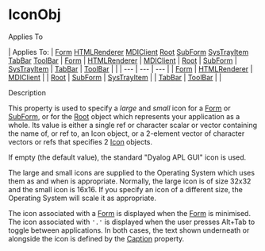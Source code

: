 




<h1 class="heading"><span class="name">IconObj</span></h1>

Applies To

| Applies To: | [Form](../a-z/form.md) [HTMLRenderer](../a-z/htmlrenderer.md) [MDIClient](../a-z/mdiclient.md) [Root](../a-z/root.md) [SubForm](../a-z/subform.md) [SysTrayItem](../a-z/systrayitem.md) [TabBar](../a-z/tabbar.md) [ToolBar](../a-z/toolbar.md) | [Form](../a-z/form.md) | [HTMLRenderer](../a-z/htmlrenderer.md) | [MDIClient](../a-z/mdiclient.md) | [Root](../a-z/root.md) | [SubForm](../a-z/subform.md) | [SysTrayItem](../a-z/systrayitem.md) | [TabBar](../a-z/tabbar.md) | [ToolBar](../a-z/toolbar.md) |  |
| --- | --- | ---  |
| [Form](../a-z/form.md) | [HTMLRenderer](../a-z/htmlrenderer.md) | [MDIClient](../a-z/mdiclient.md) |
| [Root](../a-z/root.md) | [SubForm](../a-z/subform.md) | [SysTrayItem](../a-z/systrayitem.md) |
| [TabBar](../a-z/tabbar.md) | [ToolBar](../a-z/toolbar.md) |  |


Description


This property is used to specify a *large* and *small* icon for a [Form](../a-z/form.md) or [SubForm](../a-z/subform.md), or for the [Root](../a-z/root.md) object which represents your application as a whole. Its value is either a single ref or character scalar or vector containing the name of, or ref to, an Icon object, or a 2-element vector of character vectors or refs that specifies 2 [Icon](../a-z/icon.md) objects.


If empty (the default value), the standard "Dyalog APL GUI" icon is used.


The large and small icons are supplied to the Operating System which uses them as and when is appropriate. Normally, the large icon is of size 32x32 and the small icon is 16x16. If you specify an icon of a different size, the Operating System will scale it as appropriate.


The icon associated with a [Form](../a-z/form.md) is displayed when the [Form](../a-z/form.md) is minimised. The icon associated with `'.'` is displayed when the user presses Alt+Tab to toggle between applications. In both cases, the text shown underneath or alongside the icon is defined by the [Caption](../a-z/caption.md) property.



